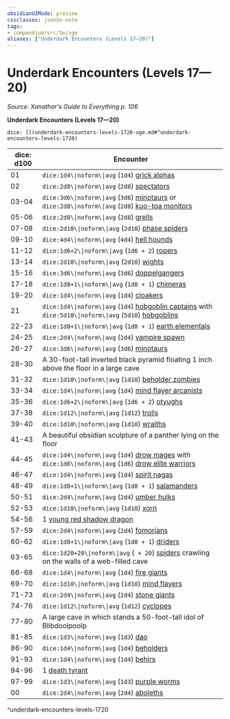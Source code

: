 ```yaml
---
obsidianUIMode: preview
cssclasses: json5e-note
tags:
- compendium/src/5e/xge
aliases: ["Underdark Encounters (Levels 17—20)"]
---
```

# Underdark Encounters (Levels 17—20)
*Source: Xanathar's Guide to Everything p. 106* 

**Underdark Encounters (Levels 17—20)**

`dice: [](underdark-encounters-levels-1720-xge.md#^underdark-encounters-levels-1720)`

| dice: d100 | Encounter |
|------------|-----------|
| 01 | `dice:1d4\\|noform\\|avg` (`1d4`) [grick alphas](2-Mechanics/CLI/bestiary/monstrosity/grick-alpha.md) |
| 02 | `dice:2d8\\|noform\\|avg` (`2d8`) [spectators](2-Mechanics/CLI/bestiary/aberration/spectator.md) |
| 03-04 | `dice:3d6\\|noform\\|avg` (`3d6`) [minotaurs](2-Mechanics/CLI/bestiary/monstrosity/minotaur.md) or `dice:2d8\\|noform\\|avg` (`2d8`) [kuo-toa monitors](2-Mechanics/CLI/bestiary/humanoid/kuo-toa-monitor.md) |
| 05-06 | `dice:2d8\\|noform\\|avg` (`2d8`) [grells](2-Mechanics/CLI/bestiary/aberration/grell.md) |
| 07-08 | `dice:2d10\\|noform\\|avg` (`2d10`) [phase spiders](2-Mechanics/CLI/bestiary/monstrosity/phase-spider.md) |
| 09-10 | `dice:4d4\\|noform\\|avg` (`4d4`) [hell hounds](2-Mechanics/CLI/bestiary/fiend/hell-hound.md) |
| 11-12 | `dice:1d6+2\\|noform\\|avg` (`1d6 + 2`) [ropers](2-Mechanics/CLI/bestiary/monstrosity/roper.md) |
| 13-14 | `dice:2d10\\|noform\\|avg` (`2d10`) [wights](2-Mechanics/CLI/bestiary/undead/wight.md) |
| 15-16 | `dice:3d6\\|noform\\|avg` (`3d6`) [doppelgangers](2-Mechanics/CLI/bestiary/monstrosity/doppelganger.md) |
| 17-18 | `dice:1d8+1\\|noform\\|avg` (`1d8 + 1`) [chimeras](2-Mechanics/CLI/bestiary/monstrosity/chimera.md) |
| 19-20 | `dice:1d4\\|noform\\|avg` (`1d4`) [cloakers](2-Mechanics/CLI/bestiary/aberration/cloaker.md) |
| 21 | `dice:1d4\\|noform\\|avg` (`1d4`) [hobgoblin captains](2-Mechanics/CLI/bestiary/humanoid/hobgoblin-captain.md) with `dice:5d10\\|noform\\|avg` (`5d10`) [hobgoblins](2-Mechanics/CLI/bestiary/humanoid/hobgoblin.md) |
| 22-23 | `dice:1d8+1\\|noform\\|avg` (`1d8 + 1`) [earth elementals](2-Mechanics/CLI/bestiary/elemental/earth-elemental.md) |
| 24-25 | `dice:2d4\\|noform\\|avg` (`2d4`) [vampire spawn](2-Mechanics/CLI/bestiary/undead/vampire-spawn.md) |
| 26-27 | `dice:3d6\\|noform\\|avg` (`3d6`) [minotaurs](2-Mechanics/CLI/bestiary/monstrosity/minotaur.md) |
| 28-30 | A 30-foot-tall inverted black pyramid floating 1 inch above the floor in a large cave |
| 31-32 | `dice:1d10\\|noform\\|avg` (`1d10`) [beholder zombies](2-Mechanics/CLI/bestiary/undead/beholder-zombie.md) |
| 33-34 | `dice:1d4\\|noform\\|avg` (`1d4`) [mind flayer arcanists](2-Mechanics/CLI/bestiary/aberration/mind-flayer-arcanist.md) |
| 35-36 | `dice:1d6+2\\|noform\\|avg` (`1d6 + 2`) [otyughs](2-Mechanics/CLI/bestiary/aberration/otyugh.md) |
| 37-38 | `dice:1d12\\|noform\\|avg` (`1d12`) [trolls](2-Mechanics/CLI/bestiary/giant/troll.md) |
| 39-40 | `dice:1d10\\|noform\\|avg` (`1d10`) [wraiths](2-Mechanics/CLI/bestiary/undead/wraith.md) |
| 41-43 | A beautiful obsidian sculpture of a panther lying on the floor |
| 44-45 | `dice:1d4\\|noform\\|avg` (`1d4`) [drow mages](2-Mechanics/CLI/bestiary/humanoid/drow-mage.md) with `dice:1d6\\|noform\\|avg` (`1d6`) [drow elite warriors](2-Mechanics/CLI/bestiary/humanoid/drow-elite-warrior.md) |
| 46-47 | `dice:1d4\\|noform\\|avg` (`1d4`) [spirit nagas](2-Mechanics/CLI/bestiary/monstrosity/spirit-naga.md) |
| 48-49 | `dice:1d8+1\\|noform\\|avg` (`1d8 + 1`) [salamanders](2-Mechanics/CLI/bestiary/elemental/salamander.md) |
| 50-51 | `dice:2d4\\|noform\\|avg` (`2d4`) [umber hulks](2-Mechanics/CLI/bestiary/monstrosity/umber-hulk.md) |
| 52-53 | `dice:1d10\\|noform\\|avg` (`1d10`) [xorn](2-Mechanics/CLI/bestiary/elemental/xorn.md) |
| 54-56 | 1 [young red shadow dragon](2-Mechanics/CLI/bestiary/dragon/young-red-shadow-dragon.md) |
| 57-59 | `dice:2d4\\|noform\\|avg` (`2d4`) [fomorians](2-Mechanics/CLI/bestiary/giant/fomorian.md) |
| 60-62 | `dice:1d8+1\\|noform\\|avg` (`1d8 + 1`) [driders](2-Mechanics/CLI/bestiary/monstrosity/drider.md) |
| 63-65 | `dice:1d20+20\\|noform\\|avg` (` + 20`) [spiders](2-Mechanics/CLI/bestiary/beast/spider.md) crawling on the walls of a web-filled cave |
| 66-68 | `dice:1d4\\|noform\\|avg` (`1d4`) [fire giants](2-Mechanics/CLI/bestiary/giant/fire-giant.md) |
| 69-70 | `dice:1d10\\|noform\\|avg` (`1d10`) [mind flayers](2-Mechanics/CLI/bestiary/aberration/mind-flayer.md) |
| 71-73 | `dice:2d4\\|noform\\|avg` (`2d4`) [stone giants](2-Mechanics/CLI/bestiary/giant/stone-giant.md) |
| 74-76 | `dice:1d12\\|noform\\|avg` (`1d12`) [cyclopes](2-Mechanics/CLI/bestiary/giant/cyclops.md) |
| 77-80 | A large cave in which stands a 50-foot-tall idol of Blibdoolpoolp |
| 81-85 | `dice:1d3\\|noform\\|avg` (`1d3`) [dao](2-Mechanics/CLI/bestiary/elemental/dao.md) |
| 86-90 | `dice:1d4\\|noform\\|avg` (`1d4`) [beholders](2-Mechanics/CLI/bestiary/aberration/beholder.md) |
| 91-93 | `dice:1d4\\|noform\\|avg` (`1d4`) [behirs](2-Mechanics/CLI/bestiary/monstrosity/behir.md) |
| 94-96 | 1 [death tyrant](2-Mechanics/CLI/bestiary/undead/death-tyrant.md) |
| 97-99 | `dice:1d3\\|noform\\|avg` (`1d3`) [purple worms](2-Mechanics/CLI/bestiary/monstrosity/purple-worm.md) |
| 00 | `dice:2d4\\|noform\\|avg` (`2d4`) [aboleths](2-Mechanics/CLI/bestiary/aberration/aboleth.md) |
^underdark-encounters-levels-1720